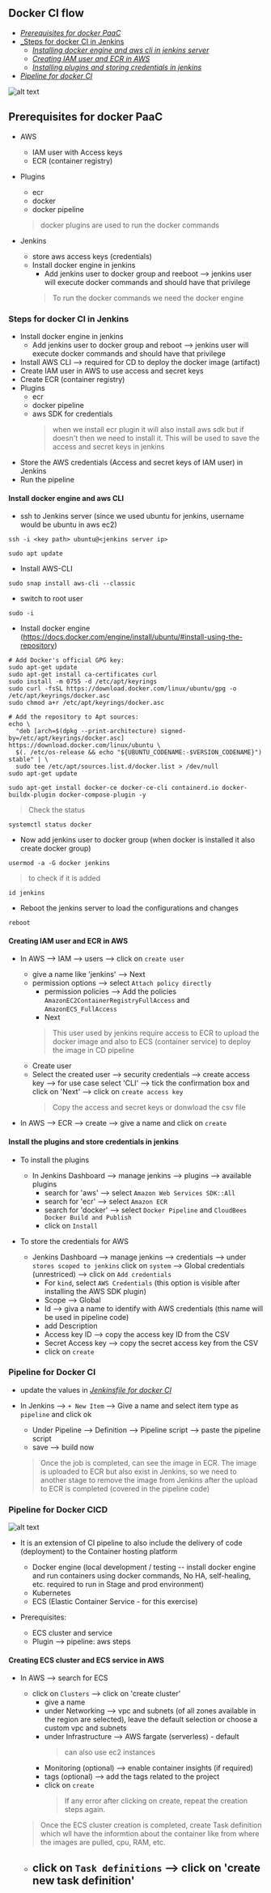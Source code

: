 
## Docker CI flow
* [_Prerequisites for docker PaaC_](#prerequisites-for-docker-paac)
* [_Steps for docker CI in Jenkins](#steps-for-docker-ci-in-jenkins)
    - [_Installing docker engine and aws cli in jenkins server_](#install-docker-engine-and-aws-cli)
    - [_Creating IAM user and ECR in AWS_](#creating-iam-user-and-ecr-in-aws)
    - [_Installing plugins and storing credentials in jenkins_](#install-the-plugins-and-store-credentials-in-jenkins)
* [_Pipeline for docker CI_](#pipeline-for-docker-ci)

![alt text](Docker-CI-flow.png)

## Prerequisites for docker PaaC
* AWS
    - IAM user with Access keys
    - ECR (container registry)
* Plugins
    - ecr
    - docker
    - docker pipeline
    > docker plugins are used to run the docker commands

* Jenkins
    - store aws access keys (credentials)
    - Install docker engine in jenkins
        - Add jenkins user to docker group and reeboot --> jenkins user will execute docker commands and should have that privilege
        > To run the docker commands we need the docker engine

### Steps for docker CI in Jenkins
* Install docker engine in jenkins
    - Add jenkins user to docker group and reboot --> jenkins user will execute docker commands and should have that privilege
* Install AWS CLI --> required for CD to deploy the docker image (artifact)
* Create IAM user in AWS to use access and secret keys
* Create ECR (container registry)
* Plugins
    - ecr
    - docker pipeline
    - aws SDK for credentials
        > when we install ecr plugin it will also install aws sdk but if doesn't then we need to install it. This will be used to save the access and secret keys in jenkins
* Store the AWS credentials (Access and secret keys of IAM user) in Jenkins
* Run the pipeline

#### Install docker engine and aws CLI
* ssh to Jenkins server (since we used ubuntu for jenkins, username would be ubuntu in aws ec2)
```
ssh -i <key path> ubuntu@<jenkins server ip>
```
```
sudo apt update
```
* Install AWS-CLI
```
sudo snap install aws-cli --classic
```
* switch to root user
```
sudo -i
```
* Install docker engine (https://docs.docker.com/engine/install/ubuntu/#install-using-the-repository)

```
# Add Docker's official GPG key:
sudo apt-get update
sudo apt-get install ca-certificates curl
sudo install -m 0755 -d /etc/apt/keyrings
sudo curl -fsSL https://download.docker.com/linux/ubuntu/gpg -o /etc/apt/keyrings/docker.asc
sudo chmod a+r /etc/apt/keyrings/docker.asc

# Add the repository to Apt sources:
echo \
  "deb [arch=$(dpkg --print-architecture) signed-by=/etc/apt/keyrings/docker.asc] https://download.docker.com/linux/ubuntu \
  $(. /etc/os-release && echo "${UBUNTU_CODENAME:-$VERSION_CODENAME}") stable" | \
  sudo tee /etc/apt/sources.list.d/docker.list > /dev/null
sudo apt-get update
```
```
sudo apt-get install docker-ce docker-ce-cli containerd.io docker-buildx-plugin docker-compose-plugin -y
```
> Check the status
```
systemctl status docker
```
* Now add jenkins user to docker group (when docker is installed it also create docker group)
```
usermod -a -G docker jenkins
```
> to check if it is added
```
id jenkins
```
* Reboot the jenkins server to load the configurations and changes
```
reboot
```

#### Creating IAM user and ECR in AWS
* In AWS --> IAM --> users --> click on `create user`
    - give a name like 'jenkins' --> Next
    - permission options --> select `Attach policy directly`
        - permission policies --> Add the policies `AmazonEC2ContainerRegistryFullAccess` and `AmazonECS_FullAccess`
        - Next
        > This user used by jenkins require access to ECR to upload the docker image and also to ECS (container service) to deploy the image in CD pipeline
    - Create user
    - Select the created user --> security credentials --> create access key --> for use case select 'CLI' --> tick the confirmation box and click on 'Next' --> click on `create access key`
        > Copy the access and secret keys or donwload the csv file

* In AWS --> ECR --> create --> give a name and click on `create`

#### Install the plugins and store credentials in jenkins
* To install the plugins
    -   In Jenkins Dashboard --> manage jenkins --> plugins --> available plugins
        - search for 'aws' --> select `Amazon Web Services SDK::All`
        - search for 'ecr' --> select `Amazon ECR`
        - search for 'docker' --> select `Docker Pipeline` and `CloudBees Docker Build and Publish`
        - click on `Install`

* To store the credentials for AWS
    - Jenkins Dashboard --> manage jenkins --> credentials --> under `stores scoped to jenkins` click on `system` --> Global credentials (unrestriced) --> click on `Add credentials`
        - For `kind`, select `AWS Credentials` (this option is visible after installing the AWS SDK plugin)
        - Scope --> Global
        - Id --> giva a name to identify with AWS credentials (this name will be used in pipeline code)
        - add Description
        - Access key ID --> copy the access key ID from the CSV
        - Secret Access key --> copy the secret access key from the CSV
        - click on `create`


### Pipeline for Docker CI
* update the values in [_Jenkinsfile for docker CI_](Jenkinsfile-for-docker-CI)

* In Jenkins --> `+ New Item` --> Give a name and select item type as `pipeline` and click ok
    - Under Pipeline --> Definition --> Pipeline script --> paste the pipeline script
    - save --> build now

    > Once the job is completed, can see the image in ECR.
    > The image is uploaded to ECR but also exist in Jenkins, so we need to another stage to remove the image from Jenkins after the upload to ECR is completed (covered in the pipeline code)

### Pipeline for Docker CICD
![alt text](Docker-CICD-flow.png)

* It is an extension of CI pipeline to also include the delivery of code (deployment) to the Container hosting platform
    - Docker engine (local development / testing -- install docker engine and run containers using docker commands, No HA, self-healing, etc. required to run in Stage and prod environment)
    - Kubernetes
    - ECS (Elastic Container Service - for this exercise)

* Prerequisites:
    - ECS cluster and service
    - Plugin --> pipeline: aws steps

#### Creating ECS cluster and ECS service in AWS
* In AWS --> search for ECS
    - click on `Clusters` --> click on 'create cluster'
        - give a name
        - under Networking --> vpc and subnets (of all zones available in the region are selected), leave the default selection or choose a custom vpc and subnets
        - under Infrastructure --> AWS fargate (serverless) - default
            > can also use ec2 instances
        - Monitoring (optional) --> enable container insights (if required)
        - tags (optional) --> add the tags related to the project
        - click on `create`
            > If any error after clicking on create, repeat the creation steps again.

    > Once the ECS cluster creation is completed, create Task definition which wll have the informtion about the container like from where the images are pulled, cpu, RAM, etc.

    - click on `Task definitions` --> click on 'create new task definition'
        - 